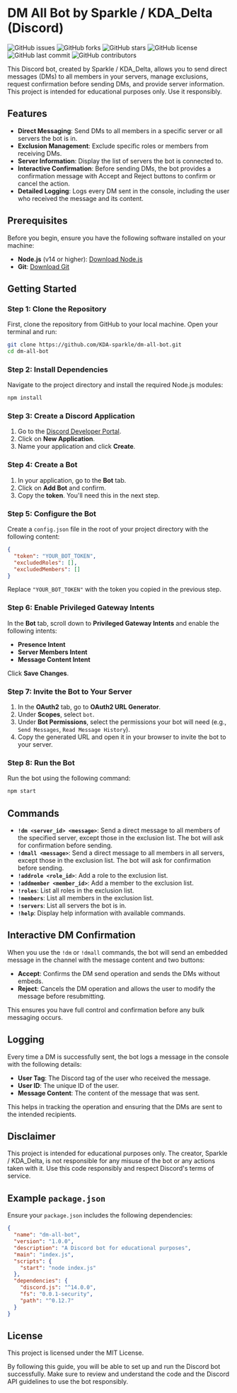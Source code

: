 # DM All Bot by Sparkle / KDA_Delta (Discord)

![GitHub issues](https://img.shields.io/github/issues/KDA-sparkle/dm-all-bot)
![GitHub forks](https://img.shields.io/github/forks/KDA-sparkle/dm-all-bot)
![GitHub stars](https://img.shields.io/github/stars/KDA-sparkle/dm-all-bot)
![GitHub license](https://img.shields.io/github/license/KDA-sparkle/dm-all-bot)
![GitHub last commit](https://img.shields.io/github/last-commit/KDA-sparkle/dm-all-bot)
![GitHub contributors](https://img.shields.io/github/contributors/KDA-sparkle/dm-all-bot)

This Discord bot, created by Sparkle / KDA_Delta, allows you to send direct messages (DMs) to all members in your servers, manage exclusions, request confirmation before sending DMs, and provide server information. This project is intended for educational purposes only. Use it responsibly.

## Features

- **Direct Messaging**: Send DMs to all members in a specific server or all servers the bot is in.
- **Exclusion Management**: Exclude specific roles or members from receiving DMs.
- **Server Information**: Display the list of servers the bot is connected to.
- **Interactive Confirmation**: Before sending DMs, the bot provides a confirmation message with Accept and Reject buttons to confirm or cancel the action.
- **Detailed Logging**: Logs every DM sent in the console, including the user who received the message and its content.

## Prerequisites

Before you begin, ensure you have the following software installed on your machine:

- **Node.js** (v14 or higher): [Download Node.js](https://nodejs.org/)
- **Git**: [Download Git](https://git-scm.com/)

## Getting Started

### Step 1: Clone the Repository

First, clone the repository from GitHub to your local machine. Open your terminal and run:

```sh
git clone https://github.com/KDA-sparkle/dm-all-bot.git
cd dm-all-bot
```

### Step 2: Install Dependencies

Navigate to the project directory and install the required Node.js modules:

```sh
npm install
```

### Step 3: Create a Discord Application

1. Go to the [Discord Developer Portal](https://discord.com/developers/applications).
2. Click on **New Application**.
3. Name your application and click **Create**.

### Step 4: Create a Bot

1. In your application, go to the **Bot** tab.
2. Click on **Add Bot** and confirm.
3. Copy the **token**. You'll need this in the next step.

### Step 5: Configure the Bot

Create a `config.json` file in the root of your project directory with the following content:

```json
{
  "token": "YOUR_BOT_TOKEN",
  "excludedRoles": [],
  "excludedMembers": []
}
```

Replace `"YOUR_BOT_TOKEN"` with the token you copied in the previous step.

### Step 6: Enable Privileged Gateway Intents

In the **Bot** tab, scroll down to **Privileged Gateway Intents** and enable the following intents:

- **Presence Intent**
- **Server Members Intent**
- **Message Content Intent**

Click **Save Changes**.

### Step 7: Invite the Bot to Your Server

1. In the **OAuth2** tab, go to **OAuth2 URL Generator**.
2. Under **Scopes**, select `bot`.
3. Under **Bot Permissions**, select the permissions your bot will need (e.g., `Send Messages`, `Read Message History`).
4. Copy the generated URL and open it in your browser to invite the bot to your server.

### Step 8: Run the Bot

Run the bot using the following command:

```sh
npm start
```

## Commands

- **`!dm <server_id> <message>`**: Send a direct message to all members of the specified server, except those in the exclusion list. The bot will ask for confirmation before sending.
- **`!dmall <message>`**: Send a direct message to all members in all servers, except those in the exclusion list. The bot will ask for confirmation before sending.
- **`!addrole <role_id>`**: Add a role to the exclusion list.
- **`!addmember <member_id>`**: Add a member to the exclusion list.
- **`!roles`**: List all roles in the exclusion list.
- **`!members`**: List all members in the exclusion list.
- **`!servers`**: List all servers the bot is in.
- **`!help`**: Display help information with available commands.

## Interactive DM Confirmation

When you use the `!dm` or `!dmall` commands, the bot will send an embedded message in the channel with the message content and two buttons:

- **Accept**: Confirms the DM send operation and sends the DMs without embeds.
- **Reject**: Cancels the DM operation and allows the user to modify the message before resubmitting.

This ensures you have full control and confirmation before any bulk messaging occurs.

## Logging

Every time a DM is successfully sent, the bot logs a message in the console with the following details:

- **User Tag**: The Discord tag of the user who received the message.
- **User ID**: The unique ID of the user.
- **Message Content**: The content of the message that was sent.

This helps in tracking the operation and ensuring that the DMs are sent to the intended recipients.

## Disclaimer

This project is intended for educational purposes only. The creator, Sparkle / KDA_Delta, is not responsible for any misuse of the bot or any actions taken with it. Use this code responsibly and respect Discord's terms of service.

## Example `package.json`

Ensure your `package.json` includes the following dependencies:

```json
{
  "name": "dm-all-bot",
  "version": "1.0.0",
  "description": "A Discord bot for educational purposes",
  "main": "index.js",
  "scripts": {
    "start": "node index.js"
  },
  "dependencies": {
    "discord.js": "^14.0.0",
    "fs": "0.0.1-security",
    "path": "^0.12.7"
  }
}
```

## License

This project is licensed under the MIT License.

By following this guide, you will be able to set up and run the Discord bot successfully. Make sure to review and understand the code and the Discord API guidelines to use the bot responsibly.
